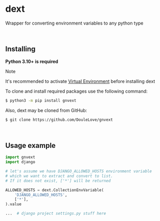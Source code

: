 # dext
Wrapper for converting environment variables to any python type

<br>

## Installing
**Python 3.10+ is required**

> [!NOTE]
> It's recommended to activate <a href="https://docs.python.org/3/library/venv.html">Virtual Environment</a> before installing dext

To clone and install required packages use the following command:
```bash
$ python3 -m pip install gnvext
```

Also, dext may be cloned from GitHub:
```bash
$ git clone https://github.com/DouleLove/gnvext
```

<br>

## Usage example
```py
import gnvext
import django

# let's assume we have DJANGO_ALLOWED_HOSTS environment variable
# which we want to extract and convert to list.
# If it does not exist, ['*'] will be returned

ALLOWED_HOSTS = dext.CollectionEnvVariable(
    'DJANGO_ALLOWED_HOSTS',
    ['*'],
).value

...  # django project settings.py stuff here
```
